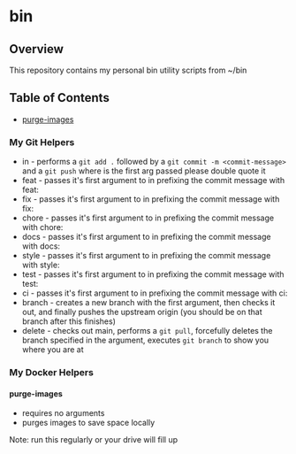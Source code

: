# bin

## Overview

This repository contains my personal bin utility scripts from ~/bin

## Table of Contents

- [purge-images](#purge-images)

### My Git Helpers

- in - performs a `git add .` followed by a `git commit -m <commit-message>` and a `git push` where <commit-message> is the first arg passed please double quote it 
- feat - passes it's first argument to in prefixing the commit message with feat:
- fix - passes it's first argument to in prefixing the commit message with fix:
- chore - passes it's first argument to in prefixing the commit message with chore:
- docs - passes it's first argument to in prefixing the commit message with docs:
- style - passes it's first argument to in prefixing the commit message with style:
- test - passes it's first argument to in prefixing the commit message with test:
- ci - passes it's first argument to in prefixing the commit message with ci:
- branch - creates a new branch with the first argument, then checks it out, and finally pushes the upstream origin (you should be on that branch after this finishes)
- delete - checks out main, performs a `git pull`, forcefully deletes the branch specified in the argument, executes `git branch` to show you where you are at

### My Docker Helpers

#### purge-images

- requires no arguments
- purges images to save space locally

Note: run this regularly or your drive will fill up

